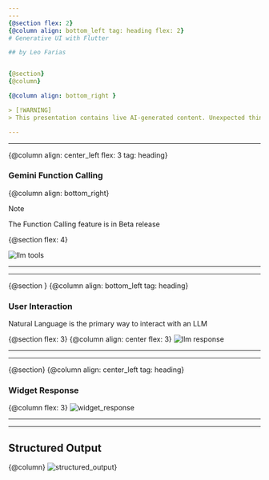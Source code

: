 ```yaml
---
---
{@section flex: 2}
{@column align: bottom_left tag: heading flex: 2}
# Generative UI with Flutter

## by Leo Farias


{@section}
{@column}

{@column align: bottom_right }

> [!WARNING]  
> This presentation contains live AI-generated content. Unexpected things may occur during the demonstration.

---
```

---
{@column align: center_left flex: 3 tag: heading} 
### Gemini Function Calling

{@column align: bottom_right}
> [!NOTE]  
> The Function Calling feature is in Beta release

{@section flex: 4}


![llm tools](assets/llm_tools.png)

---
---
{@section }
{@column align: bottom_left tag: heading}

### User Interaction

Natural Language is the primary way to interact with an LLM

{@section flex: 3}
{@column align: center flex: 3} 
![llm response](assets/llm_interaction.png)

---
---
{@section}
{@column align: center_left tag: heading}
### Widget Response

{@column flex: 3}
![widget_response](assets/widget_response.png)

---
---
## Structured Output

{@column}
![structured_output](assets/structured_output.png)}

